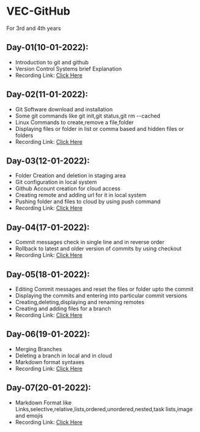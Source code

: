 # VEC-GitHub
For 3rd and 4th years

## Day-01(10-01-2022):
  - Introduction to git and github
  - Version Control Systems brief Explanation
  - Recording Link: [Click Here](https://transcripts.gotomeeting.com/#/s/14b5f14a2ffbdf894e874acd0830da12529bd9c59ca6e94f2541d190acff7b26)

## Day-02(11-01-2022):
  - Git Software download and installation
  - Some git commands like git init,git status,git rm --cached
  - Linux Commands to create,remove a file,folder
  - Displaying files or folder in list or comma based and hidden files or folders
  - Recording Link: [Click Here](https://transcripts.gotomeeting.com/#/s/a82893b822bd8e41f01c85dc08b205f9a875279e6eadafbe78bb7dcf5848060b)

## Day-03(12-01-2022):
  - Folder Creation and deletion in staging area
  - Git configuration in local system
  - Github Account creation for cloud access
  - Creating remote and adding url for it in local system
  - Pushing folder and files to cloud by using push command
  - Recording Link: [Click Here](https://transcripts.gotomeeting.com/#/s/5b83c090d31170cf453f2f730e50b1d3b85c7ed22416d5d12802ceb5bad59844)

 ## Day-04(17-01-2022):
  - Commit messages check in single line and in reverse order
  - Rollback to latest and older version of commits by using checkout
  - Recording Link: [Click Here](https://transcripts.gotomeeting.com/#/s/392b5977bf509b20d7841a245273dbdb4e53150f7bfbc96d5c6f5c2084bd25a8)
 
 ## Day-05(18-01-2022):
  - Editing Commit messages and reset the files or folder upto the commit
  - Displaying the commits and entering into particular commit versions
  - Creating,deleting,displaying and renaming remotes
  - Creating and adding files for a branch
  - Recording Link: [Click Here](https://transcripts.gotomeeting.com/#/s/48702f2ecc9e43ffb96d494bef31468d6b43605fe21f1f48e5d66ecd9846e693)
 
 ## Day-06(19-01-2022):
  - Merging Branches
  - Deleting a branch in local and in cloud
  - Markdown format syntaxes
  - Recording Link: [Click Here](https://transcripts.gotomeeting.com/#/s/22792f5bc598a35aede14c02b53fbcd40ce7d5d1c09dd56ede4c1af785bf0d5d)

 ## Day-07(20-01-2022):
  - Markdown Format like Links,selective,relative,lists,ordered,unordered,nested,task lists,image and emojis
  - Recording Link: [Click Here](https://transcripts.gotomeeting.com/#/s/5e37c7d61c43958c78922e3b306951c84cc9f453be818108634ceb1247e80606)
